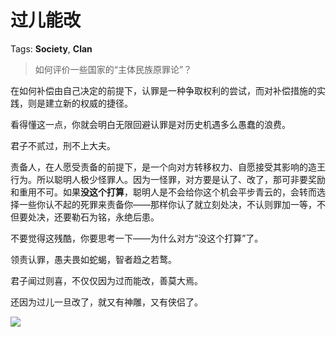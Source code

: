 # 过儿能改

Tags: **Society**, **Clan**

> 如何评价一些国家的“主体民族原罪论”？



在如何补偿由自己决定的前提下，认罪是一种争取权利的尝试，而对补偿措施的实践，则是建立新的权威的捷径。

看得懂这一点，你就会明白无限回避认罪是对历史机遇多么愚蠢的浪费。

君子不贰过，刑不上大夫。

责备人，在人愿受责备的前提下，是一个向对方转移权力、自愿接受其影响的造王行为。所以聪明人极少怪罪人。因为一怪罪，对方要是认了、改了，那可非要奖励和重用不可。如果**没这个打算**，聪明人是不会给你这个机会平步青云的，会转而选择一些你认不起的死罪来责备你——那样你认了就立刻处决，不认则罪加一等，不但要处决，还要勒石为铭，永绝后患。

不要觉得这残酷，你要思考一下——为什么对方“没这个打算”了。

领责认罪，愚夫畏如蛇蝎，智者趋之若鹜。

君子闻过则喜，不仅仅因为过而能改，善莫大焉。

还因为过儿一旦改了，就又有神雕，又有侠侣了。

![](https://picx.zhimg.com/50/v2-34cefe9d31c0db7b4954e40ab26bb9ab_720w.jpg?source=2c26e567)

